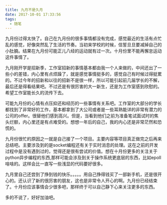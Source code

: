 ```yaml
---
title: 九月不是久月
date: 2017-10-01 17:33:56
tags: 
  - 随笔
---
```


九月份过得太快了。自己在九月份的很多事情都没有完成，感觉最近的生活有点忙乱的感觉，好像突然乱了生活的节奏。当初来学校的时候，信誓旦旦要减掉自己的小肚腩。结果在九月份可能正儿八经的运动就有过一次。十月份里不能再懈怠运动这件事情了。


<!--more-->
九月刚开学是招新季，工作室招新的事情基本都由我一个人来做的，中间还出了一些小的差错，内心里有点烦躁了，就是感觉事情挺多的，感觉自己有时候过得挺累的。不过今年的招新和以往的招新不是很一样，所以可能引起前几届学长的不解，最后还是得看结果吧。不过还是有很厉害的大一新生，还是为工作室感到欣慰的。希望工作室能长久的流传下去。

可能九月份的心情有点压抑还和经历的一些事情有关系吧。工作室的大部分的学长都找到了非常好的工作，基本都拿到了大公司或者是一些耳熟能详的非常有潜力的公司的offer。很替他们感到高兴。但是，当看到他们之前为准备笔试面试时的焦头烂额，内心里还是有点难受的。想想一年后的自己，我的内心还是非常茫然和恐慌的。

九月份很忙的原因之一就是自己接了一个项目。主要内容等项目真正做完之后再来总结吧。主要涉及到的是socket编程还有关于实时消息的处理。这在之前的开发过程中是没有遇到过的，觉得还是很有尝试的价值。想在十月份更多的关注关于python异步编程的东西,那样可能会涉及到关于操作系统更底层的东西，比如epoll啥啥的。这样会比一直写一些浅显的代码要好很多。

九月里自己还尝到了挣到钱的快乐。。。。。用自己挣得钱买了一部新手机，还是很开心的。还认识了新的很厉害的朋友，这也是非常令人开心的啊。九月份已经结束了。十月份应该事情会少很多吧，那样终于可以自己静下心来关注更多的东西。

多的不说了，好好加油吧。
